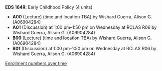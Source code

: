 **EDS 164R**: Early Childhood Policy (4 units)

- **A00** (Lecture) (time and location TBA) by Wishard Guerra, Alison G. (A06904284)
- **A01** (Discussion) at 1:00 pm–1:50 pm on Wednesday at RCLAS R06 by Wishard Guerra, Alison G. (A06904284)
- **B00** (Lecture) (time and location TBA) by Wishard Guerra, Alison G. (A06904284)
- **B01** (Discussion) at 1:00 pm–1:50 pm on Wednesday at RCLAS R06 by Wishard Guerra, Alison G. (A06904284)

[Enrollment numbers over time](./EDS164R.tsv)
